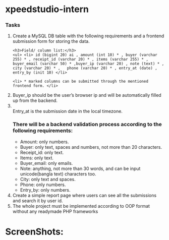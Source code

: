 # xpeedstudio-intern

### Tasks
<ol>
  <li> Create a MySQL DB table with the following requirements and a frontend submission form for storing the data.</li>


    <h3>Field/ column list:</h3>
    <ul> <li> id (bigint 20) ai , amount (int 10) * , buyer (varchar 255) * , receipt_id (varchar 20) * , items (varchar 255) * , buyer_email (varchar 50) * ,buyer_ip (varchar 20) , note (text) * , city (varchar 20) * ,   phone (varchar 20) * , entry_at (date) , entry_by (init 10) </li>

    <li> * marked columns can be submitted through the mentioned frontend form. </li>
<li>Buyer_ip should be the user’s browser ip and will be automatically filled up from the backend.</li>
<li></li>Entry_at is the submission date in the local timezone.</li> 
</ul>

<h3> There will be a backend validation process according to the following requirements: </h3>
<ul>
<li>Amount: only numbers.</li><li> Buyer: only text, spaces and numbers, not more than 20 characters.</li> <li> Receipt_id: only text.</li>
<li>Items: only text.</li>
<li>Buyer_email: only emails.</li>
<li>Note: anything, not more than 30 words, and can be input unicode(bangla text) characters too.</li>
<li>City: only text and spaces.</li>
<li>Phone: only numbers.</li>
<li>Entry_by: only numbers. </li>
</ul>


  <li>Create a simple report page where users can see all the submissions and search it by user id. </li>
  <li>The whole project must be implemented according to OOP format without any readymade PHP frameworks</li>
</ol>


# ScreenShots:
